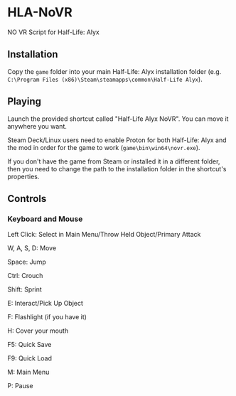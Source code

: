 # HLA-NoVR
NO VR Script for Half-Life: Alyx

## Installation
Copy the ``game`` folder into your main Half-Life: Alyx installation folder (e.g. ``C:\Program Files (x86)\Steam\steamapps\common\Half-Life Alyx``).
## Playing
Launch the provided shortcut called "Half-Life Alyx NoVR". You can move it anywhere you want.

Steam Deck/Linux users need to enable Proton for both Half-Life: Alyx and the mod in order for the game to work (``game\bin\win64\novr.exe``).

If you don't have the game from Steam or installed it in a different folder, then you need to change the path to the installation folder in the shortcut's properties.
## Controls
### Keyboard and Mouse
Left Click: Select in Main Menu/Throw Held Object/Primary Attack

W, A, S, D: Move

Space: Jump

Ctrl: Crouch

Shift: Sprint

E: Interact/Pick Up Object

F: Flashlight (if you have it)

H: Cover your mouth

F5: Quick Save

F9: Quick Load

M: Main Menu

P: Pause
